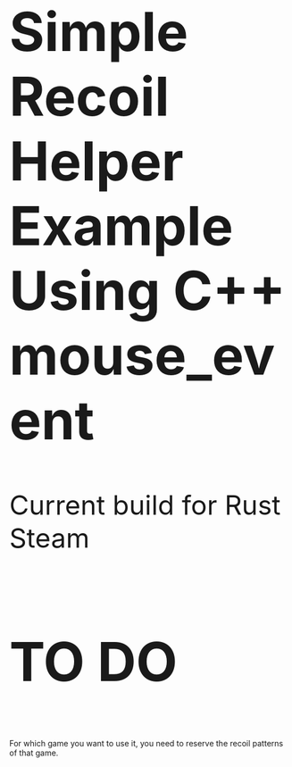 

<!DOCTYPE html>
<html>
<meta name="viewport" content="width=device-width, initial-scale=1.0">
<body>

<h1 style="font-size:10vw;">Simple Recoil Helper Example Using C++ mouse_event</h1>

<p style="font-size:5vw;">Current build for Rust Steam</p>

<h2 style="font-size:10vw;">TO DO</h1>
<p>For which game you want to use it, you need to reserve the recoil patterns of that game. </p>

</body>
</html>
